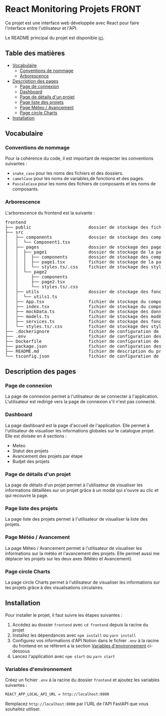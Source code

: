 # React Monitoring Projets FRONT

Ce projet est une interface web développée avec React pour faire l'interface entre l'utilisateur et l'API.

Le README principal du projet est disponible [ici](../README.md).

## Table des matières

-   [Vocabulaire](#vocabulaire)
    -   [Conventions de nommage](#conventions-de-nommage)
    -   [Arborescence](#arborescence)
-   [Description des pages](#description-des-pages)
    -   [Page de connexion](#page-de-connexion)
    -   [Dashboard](#dashboard)
    -   [Page de détails d'un projet](#page-de-détails-dun-projet)
    -   [Page liste des projets](#page-liste-des-projets)
    -   [Page Méteo / Avancement](#page-météo-avancement)
    -   [Page circle Charts](#page-circle-charts)
-   [Installation](#installation)

## Vocabulaire

### Conventions de nommage

Pour la cohérence du code, il est important de respecter les conventions suivantes :

-   `snake_case` pour les noms des fichiers et des dossiers.
-   `camelCase` pour les noms de variables,de fonctions et des pages.
-   `PascaleCase` pour les noms des fichiers de composants et les noms de composants.

### Arborescence

L'arborescence du frontend est la suivante :

<pre>
frontend
├── public                      dossier de stockage des fichiers statiques
├── src                         
│   ├── components              dossier de stockage des composants
│   │  └── Component1.tsx       
│   ├── pages                   dossier de stockage des pages
│   │  ├── page1                dossier de stockage de la page page1
│   │  │  ├── components        dossier de stockage des composants de la page page1
│   │  │  ├── page1.tsx         fichier de stockage de la page page1
│   │  │  └── styles.ts/.css    fichier de stockage des styles de la page page1
│   │  └── page2                
│   │     ├── components        
│   │     ├── page2.tsx         
│   │     └── styles.ts/.css    
│   ├── utils                   dossier de stockage des fonctions utilitaires
│   │  └── utils1.ts
│   ├── App.tsx                 fichier de stockage du composant App
│   ├── index.tsx               fichier de stockage du composant index
│   ├── mockData.ts             fichier de stockage des données de test
│   ├── models.ts               fichier de stockage des modèles de données
│   ├── services.ts             fichier de stockage des fonctions de services
│   └── styles.ts/.css          fichier de stockage des styles globaux
├── .dockerignore               fichier de configuration de docker
├── .env                        fichier de configuration des variables d'environnement (non présent sur le repo)
├── Dockerfile                  fichier de configuration de docker
├── package.json                fichier de configuration des dépendances
├── README.md                   fichier de description du projet
└── tsconfig.json               fichier de configuration de typescript
</pre>

## Description des pages

### Page de connexion

La page de connexion permet à l'utilisateur de se connecter à l'application. L'utilisateur est redirigé vers la page de connexion s'il n'est pas connecté.

### Dashboard

La page dashboard est la page d'accueil de l'application. Elle permet à l'utilisateur de visualiser les informations globales sur le catalogue projet.
Elle est divisée en 4 sections :

-   Meteo
-   Statut des projets
-   Avancement des projets par étape
-   Budjet des projets

### Page de détails d'un projet

La page de détails d'un projet permet à l'utilisateur de visualiser les informations détaillées sur un projet grâce à un modal qui s'ouvre au clic et qui recouvre la page.

### Page liste des projets

La page liste des projets permet à l'utilisateur de visualiser la liste des projets.

### Page Météo / Avancement

La page Méteo / Avancement permet à l'utilisateur de visualiser les informations sur la météo et l'avancement des projets. Elle permet aussi me déplacer les projets sur les deux axes (Météo et Avancement).


### Page circle Charts

La page circle Charts permet à l'utilisateur de visualiser les informations sur les projets grâce à des visualisations circulaires.

## Installation

Pour installer le projet, il faut suivre les étapes suivantes :

1. Accédez au dossier `frontend` avec `cd frontend` depuis la racine du projet
2. Installez les dépendances avec `npm install` ou `yarn install`
3. Configurez vos informations d'API Notion dans le fichier `.env` à la racine du frontend en se référent a la section [Variables d'environnement](#variables-d'environnement) ci-dessous
4. Lancez l'application avec `npm start` ou `yarn start`

### Variables d'environnement

Créez un fichier `.env` à la racine du dossier `frontend` et ajoutez les variables suivantes :

```bash
REACT_APP_LOCAL_API_URL = http://localhost:8000
```

Remplacez `http://localhost:8000` par l'URL de l'API FastAPI que vous souhaitez utiliser.
